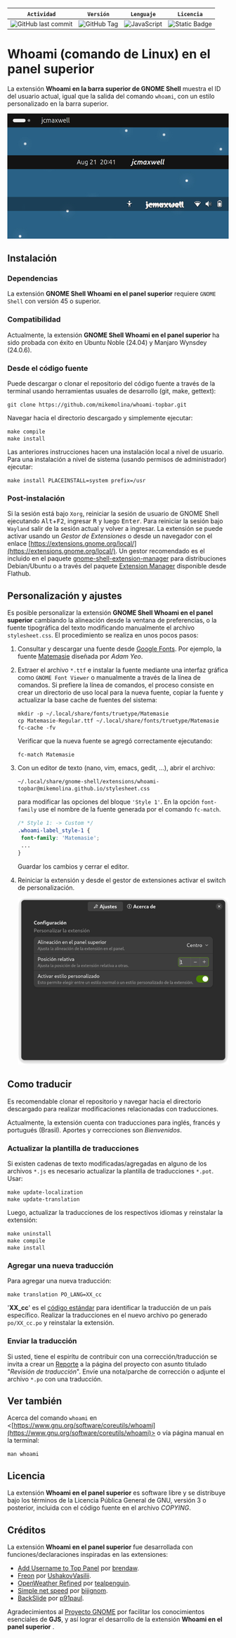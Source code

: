 | **`Actividad`** | **`Versión`** | **`Lenguaje`** | **`Licencia`** |
|:---------------:|:-------------:|:--------------:|:--------------:|
|![GitHub last commit](https://img.shields.io/github/last-commit/mikemolina/whoami-topbar)|![GitHub Tag](https://img.shields.io/github/v/tag/mikemolina/whoami-topbar)|![JavaScript](https://img.shields.io/badge/JavaScript-F7DF1E?logo=javascript&logoColor=000)|![Static Badge](https://img.shields.io/badge/GPL_v3-blue?color=bd0000)|

# Whoami (comando de Linux) en el panel superior
La extensión **Whoami en la barra superior de GNOME Shell** muestra el ID del
usuario actual, igual que la salida del comando `whoami`, con un estilo
personalizado en la barra superior.

![](imgs/whoami-topbar-Alignment-wvga.png "Whoami en el panel superior")

## Instalación
### Dependencias
La extensión **GNOME Shell Whoami en el panel superior** requiere
`GNOME Shell` con versión 45 o superior.

### Compatibilidad
Actualmente, la extensión **GNOME Shell Whoami en el panel superior**
ha sido probada con éxito en Ubuntu Noble (24.04) y Manjaro Wynsdey
(24.0.6).

### Desde el código fuente
Puede descargar o clonar el repositorio del código fuente a través de la terminal
usando herramientas usuales de desarrollo (git, make, gettext):
```
git clone https://github.com/mikemolina/whoami-topbar.git
```
Navegar hacia el directorio descargado y simplemente ejecutar:
```
make compile
make install
```
Las anteriores instrucciones hacen una instalación local a nivel de usuario. Para
una instalación a nivel de sistema (usando permisos de administrador) ejecutar:
```
make install PLACEINSTALL=system prefix=/usr
```

### Post-instalación
Si la sesión está bajo `Xorg`, reiniciar la sesión de usuario de GNOME Shell
ejecutando <kbd>Alt</kbd>+<kbd>F2</kbd>, ingresar <kbd>R</kbd> y luego
<kbd>Enter</kbd>. Para reiniciar la sesión bajo `Wayland` salir de la sesión
actual y volver a ingresar.
La extensión se puede activar usando un _Gestor de Extensiones_ o desde un
navegador con el enlace
[https://extensions.gnome.org/local/](https://extensions.gnome.org/local/).  Un
gestor recomendado es el incluido en el paquete
[gnome-shell-extension-manager](https://packages.ubuntu.com/noble/gnome-shell-extension-manager)
para distribuciones Debian/Ubuntu o a través del paquete [Extension
Manager](https://flathub.org/apps/com.mattjakeman.ExtensionManager) disponible
desde Flathub.

## Personalización y ajustes
Es posible personalizar la extensión **GNOME Shell Whoami en el panel superior**
cambiando la alineación desde la ventana de preferencias, o la fuente tipográfica
del texto modificando manualmente el archivo `stylesheet.css`. El procedimiento se
realiza en unos pocos pasos:

1. Consultar y descargar una fuente desde [Google
   Fonts](https://fonts.google.com/). Por ejemplo, la fuente
   [Matemasie](https://fonts.google.com/specimen/Matemasie) diseñada por _Adam
   Yeo_.
2. Extraer el archivo `*.ttf` e instalar la fuente mediante una interfaz gráfica
   como `GNOME Font Viewer` o manualmente a través de la línea de comandos. Si
   prefiere la línea de comandos, el proceso consiste en crear un directorio de
   uso local para la nueva fuente, copiar la fuente y actualizar la base cache de
   fuentes del sistema:
   ```
   mkdir -p ~/.local/share/fonts/truetype/Matemasie
   cp Matemasie-Regular.ttf ~/.local/share/fonts/truetype/Matemasie
   fc-cache -fv
   ```
   Verificar que la nueva fuente se agregó correctamente ejecutando:
   ```
   fc-match Matemasie
   ```
3. Con un editor de texto (nano, vim, emacs, gedit, ...), abrir el archivo:
   ```
   ~/.local/share/gnome-shell/extensions/whoami-topbar@mikemolina.github.io/stylesheet.css
   ```
   para modificar las opciones del bloque `'Style 1'`. En la opción `font-family`
   use el nombre de la fuente generada por el comando `fc-match`.
   ```css
   /* Style 1: -> Custom */
   .whoami-label_style-1 {
	font-family: 'Matemasie';
	...
   }
   ```
   Guardar los cambios y cerrar el editor.
4. Reiniciar la extensión y desde el gestor de extensiones activar el switch de
   personalización.
   
   ![](imgs/whoami-topbar-Preferences-es.png "Ventana de preferencias")

## Como traducir
Es recomendable clonar el repositorio y navegar hacia el directorio descargado
para realizar modificaciones relacionadas con traducciones.

Actualmente, la extensión cuenta con traducciones para inglés, francés y portugués
(Brasil). Aportes y correcciones son _Bienvenidos_.

### Actualizar la plantilla de traducciones
Si existen cadenas de texto modificadas/agregadas en alguno de los archivos `*.js`
es necesario actualizar la plantilla de traducciones `*.pot`. Usar:
```
make update-localization
make update-translation
```
Luego, actualizar la traducciones de los respectivos idiomas y reinstalar la
extensión:
```
make uninstall
make compile
make install
```

### Agregar una nueva traducción
Para agregar una nueva traducción:
```
make translation PO_LANG=XX_cc
```
'**XX_cc**' es el [código
estándar](https://www.gnu.org/software/gettext/manual/html_node/Language-Codes.html)
para identificar la traducción de un país específico. Realizar la traducciones en
el nuevo archivo po generado `po/XX_cc.po` y reinstalar la extensión.

### Enviar la traducción
Si usted, tiene el espirítu de contribuir con una corrección/traducción se invita
a crear un [Reporte](https://github.com/mikemolina/whoami-topbar/issues) a la
página del proyecto con asunto titulado "_Revisión de traducción_". Envíe una
nota/parche de corrección o adjunte el archivo `*.po` con una traducción.

## Ver también
Acerca del comando `whoami` en
<[https://www.gnu.org/software/coreutils/whoami](https://www.gnu.org/software/coreutils/whoami)>
o vía página manual en la terminal:
```
man whoami
```

## Licencia
La extensión **Whoami en el panel superior** es software libre y se distribuye
bajo los términos de la Licencia Pública General de GNU, versión 3 o posterior,
incluida con el código fuente en el archivo _COPYING_.

## Créditos
La extensión **Whoami en el panel superior** fue desarrollada con
funciones/declaraciones inspiradas en las extensiones:

- [Add Username to Top Panel](https://github.com/brendaw/add-username-toppanel)
  por
  [brendaw](https://extensions.gnome.org/extension/1108/add-username-to-top-panel/).
- [Freon](https://github.com/UshakovVasilii/gnome-shell-extension-freon) por
  [UshakovVasilii](https://extensions.gnome.org/extension/841/freon/).
- [OpenWeather Refined](https://github.com/penguin-teal/gnome-openweather/) por
  [tealpenguin](https://extensions.gnome.org/extension/6655/openweather/).
- [Simple net speed](https://github.com/biji/simplenetspeed) por
  [bijignom](https://extensions.gnome.org/extension/1085/simple-net-speed/).
- [BackSlide](https://gitlab.com/p91paul/BackSlide) por
  [p91paul](https://extensions.gnome.org/extension/543/backslide/).

Agradecimientos al [Proyecto GNOME](https://gjs.guide/extensions/) por facilitar
los conocimientos esenciales de **GJS**, y así lograr el desarrollo de la
extensión **Whoami en el panel superior** .
